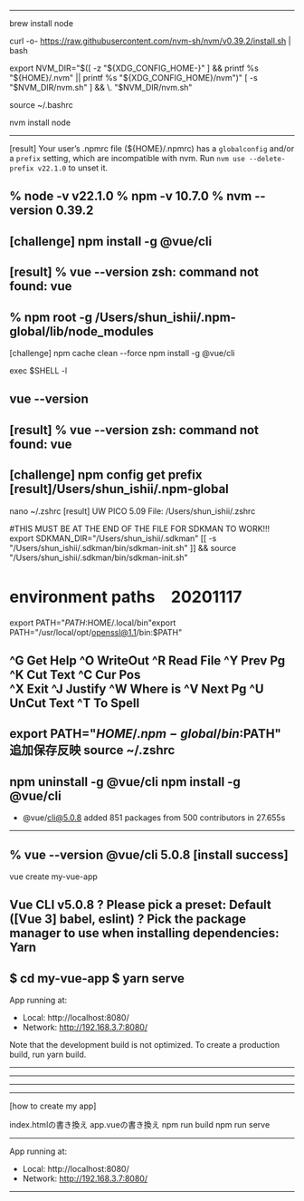 
-------------------------------------------------------

brew install node

curl -o- https://raw.githubusercontent.com/nvm-sh/nvm/v0.39.2/install.sh | bash

export NVM_DIR="$([ -z "${XDG_CONFIG_HOME-}" ] && printf %s "${HOME}/.nvm" || printf %s "${XDG_CONFIG_HOME}/nvm")"
[ -s "$NVM_DIR/nvm.sh" ] && \. "$NVM_DIR/nvm.sh"

source ~/.bashrc

nvm install node

-------------------------------------------------------
[result]
Your user’s .npmrc file (${HOME}/.npmrc)
has a `globalconfig` and/or a `prefix` setting, which are incompatible with nvm.
Run `nvm use --delete-prefix v22.1.0` to unset it.

% node -v
v22.1.0
% npm -v
10.7.0
% nvm --version
0.39.2
-------------------------------------------------------
[challenge]
npm install -g @vue/cli
-------------------------------------------------------
[result]
% vue --version
zsh: command not found: vue
-------------------------------------------------------
% npm root -g 
/Users/shun_ishii/.npm-global/lib/node_modules
-------------------------------------------------------
[challenge]
npm cache clean --force
npm install -g @vue/cli

exec $SHELL -l

vue --version
-------------------------------------------------------
[result]
% vue --version
zsh: command not found: vue
-------------------------------------------------------
[challenge]
npm config get prefix
[result]/Users/shun_ishii/.npm-global
-------------------------------------------------------
nano ~/.zshrc
[result]
  UW PICO 5.09                                      File: /Users/shun_ishii/.zshrc                                         


#THIS MUST BE AT THE END OF THE FILE FOR SDKMAN TO WORK!!!
export SDKMAN_DIR="/Users/shun_ishii/.sdkman"
[[ -s "/Users/shun_ishii/.sdkman/bin/sdkman-init.sh" ]] && source "/Users/shun_ishii/.sdkman/bin/sdkman-init.sh"

# environment paths　20201117
export PATH="$PATH:$HOME/.local/bin"export PATH="/usr/local/opt/openssl@1.1/bin:$PATH"

^G Get Help         ^O WriteOut         ^R Read File        ^Y Prev Pg          ^K Cut Text         ^C Cur Pos          
^X Exit             ^J Justify          ^W Where is         ^V Next Pg          ^U UnCut Text       ^T To Spell         
-------------------------------------------------------
export PATH="$HOME/.npm-global/bin:$PATH"
追加保存反映
source ~/.zshrc
-------------------------------------------------------
npm uninstall -g @vue/cli
npm install -g @vue/cli
-------------------------------------------------------
+ @vue/cli@5.0.8
added 851 packages from 500 contributors in 27.655s
-------------------------------------------------------
% vue --version
@vue/cli 5.0.8
[install success]
-------------------------------------------------------
vue create my-vue-app

Vue CLI v5.0.8
? Please pick a preset: Default ([Vue 3] babel, eslint)
? Pick the package manager to use when installing dependencies: Yarn
-------------------------------------------------------
 $ cd my-vue-app
 $ yarn serve
-------------------------------------------------------
  App running at:
  - Local:   http://localhost:8080/ 
  - Network: http://192.168.3.7:8080/

  Note that the development build is not optimized.
  To create a production build, run yarn build.

-------------------------------------------------------
-------------------------------------------------------
-------------------------------------------------------
-------------------------------------------------------

[how to create my app]

index.htmlの書き換え
app.vueの書き換え
npm run build
npm run serve

-------------------------------------------------------

  App running at:
  - Local:   http://localhost:8080/ 
  - Network: http://192.168.3.7:8080/

-------------------------------------------------------